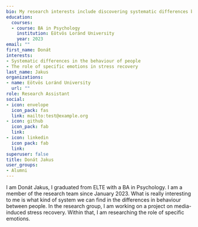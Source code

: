 ```yaml
---
bio: My research interests include discovering systematic differences between people in their behaviour.
education:
  courses:
  - course: BA in Psychology
    institution: Eötvös Loránd University
    year: 2023
email: ""
first_name: Donát
interests:
- Systematic differences in the behaviour of people
- The role of specific emotions in stress recovery
last_name: Jakus
organizations:
- name: Eötvös Loránd University
  url: ""
role: Research Assistant
social:
- icon: envelope
  icon_pack: fas
  link: mailto:test@example.org
- icon: github
  icon_pack: fab
  link: 
- icon: linkedin
  icon pack: fab
  link: 
superuser: false
title: Donát Jakus
user_groups:
- Alumni
---
```


I am Donát Jakus, I graduated from ELTE with a BA in Psychology. I am a member of the research team since January 2023. What is really interesting to me is what kind of system we can find in the differences in behaviour between people. In the research group, I am working on a project on media-induced stress recovery. Within that, I am researching the role of specific emotions.